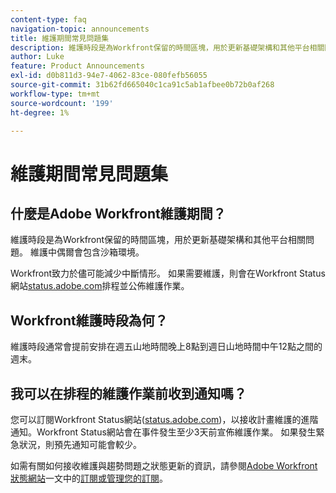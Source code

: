 ```yaml
---
content-type: faq
navigation-topic: announcements
title: 維護期間常見問題集
description: 維護時段是為Workfront保留的時間區塊，用於更新基礎架構和其他平台相關問題。 維護中偶爾會包含沙箱環境。
author: Luke
feature: Product Announcements
exl-id: d0b811d3-94e7-4062-83ce-080fefb56055
source-git-commit: 31b62fd665040c1ca91c5ab1afbee0b72b0af268
workflow-type: tm+mt
source-wordcount: '199'
ht-degree: 1%

---
```


# 維護期間常見問題集

## 什麼是Adobe Workfront維護期間？

維護時段是為Workfront保留的時間區塊，用於更新基礎架構和其他平台相關問題。 維護中偶爾會包含沙箱環境。

Workfront致力於儘可能減少中斷情形。 如果需要維護，則會在Workfront Status網站[status.adobe.com](https://status.adobe.com/)排程並公佈維護作業。

## Workfront維護時段為何？

維護時段通常會提前安排在週五山地時間晚上8點到週日山地時間中午12點之間的週末。

## 我可以在排程的維護作業前收到通知嗎？

您可以訂閱Workfront Status網站([status.adobe.com](https://status.adobe.com/))，以接收計畫維護的進階通知。Workfront Status網站會在事件發生至少3天前宣佈維護作業。 如果發生緊急狀況，則預先通知可能會較少。

如需有關如何接收維護與趨勢問題之狀態更新的資訊，請參閱[Adobe Workfront狀態網站](../../workfront-basics/tips-tricks-and-troubleshooting/understand-the-status-site.md#managing-your-subscription)一文中的[訂閱或管理您的訂閱](../../workfront-basics/tips-tricks-and-troubleshooting/understand-the-status-site.md)。
